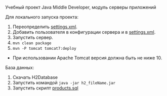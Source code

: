 Учебный проект Java Middle Developer, модуль серверы приложений

Для локального запуска проекта:

1. Переопределить [settings.xml](conf/settings.xml).
2. Добавить пользователя в конфигурации сервера и в [settings.xml](conf/settings.xml).
3. Запустить сервер.
4. ```mvn clean package```
5. ```mvn -P tomcat tomcat7:deploy```

* При использовании Apache Tomcat версия должна быть не ниже 10.

База данных:

1. Скачать H2Database
2. Запустить командой ```java -jar h2_fileName.jar```
3. Запустить скрипт [products.sql](src/main/resources/products.sql)
